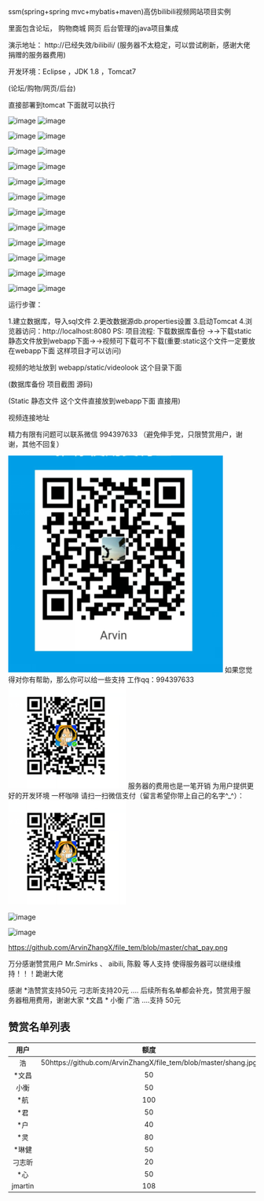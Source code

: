 ssm(spring+spring mvc+mybatis+maven)高仿bilibili视频网站项目实例

里面包含论坛， 购物商城  网页  后台管理的java项目集成

演示地址：    http://已经失效/bilibili/
(服务器不太稳定，可以尝试刷新，感谢大佬捐赠的服务器费用)

开发环境：Eclipse ，JDK 1.8 ，Tomcat7

(论坛/购物/网页/后台)

直接部署到tomcat 下面就可以执行

![image](https://github.com/ArvinZhangX/ssm_bilibili/blob/master/bilibili/%E9%A1%B9%E7%9B%AE/%E4%B8%BB%E9%A1%B5.png)
![image](upload-images.jianshu.io/upload_images/2469080-29ac171e8784052a.png)

![image](https://github.com/ArvinZhangX/ssm_bilibili/blob/master/bilibili/%E9%A1%B9%E7%9B%AE/%E4%B8%AA%E4%BA%BA%E5%90%8E%E5%8F%B0.png)
![image](upload-images.jianshu.io/upload_images/2469080-db7bc332752af532.png)



![image](https://github.com/ArvinZhangX/ssm_bilibili/blob/master/bilibili/%E9%A1%B9%E7%9B%AE/%E4%B8%8B%E5%8D%95.png)
![image](upload-images.jianshu.io/upload_images/2469080-fb953c94efdc9531.png)

![image](https://github.com/ArvinZhangX/ssm_bilibili/blob/master/bilibili/%E9%A1%B9%E7%9B%AE/%E4%B8%BB%E9%A1%B5%E4%B8%8B%E6%96%B9.png)
![image](upload-images.jianshu.io/upload_images/2469080-79bd8021d475c810.png)


![image](https://github.com/ArvinZhangX/ssm_bilibili/blob/master/bilibili/%E9%A1%B9%E7%9B%AE/%E5%8F%91%E5%B8%96.png)
![image](upload-images.jianshu.io/upload_images/2469080-9d8458b81ef1eff8.png)


![image](https://github.com/ArvinZhangX/ssm_bilibili/blob/master/bilibili/%E9%A1%B9%E7%9B%AE/%E5%9B%9E%E5%A4%8D.png)
![image](upload-images.jianshu.io/upload_images/2469080-9d6d3b036cd4b34f.png)


![image](https://github.com/ArvinZhangX/ssm_bilibili/blob/master/bilibili/%E9%A1%B9%E7%9B%AE/%E6%8A%95%E7%A8%BF.png)
![image](upload-images.jianshu.io/upload_images/2469080-441c3073f2dd03c7.png)


![image](https://github.com/ArvinZhangX/ssm_bilibili/blob/master/bilibili/%E9%A1%B9%E7%9B%AE/%E6%B3%A8%E5%86%8C%E7%94%A8%E6%88%B7.png)
![image](upload-images.jianshu.io/upload_images/2469080-ee1a592efbccdcef.png)


![image](https://github.com/ArvinZhangX/ssm_bilibili/blob/master/bilibili/%E9%A1%B9%E7%9B%AE/%E7%9B%AE%E5%BD%95.png)
![image](upload-images.jianshu.io/upload_images/2469080-ec244a6a9d5c8e3d.png)


![image](https://github.com/ArvinZhangX/ssm_bilibili/blob/master/bilibili/%E9%A1%B9%E7%9B%AE/%E8%AE%A2%E5%8D%95%E5%90%8E%E5%8F%B0.png)
![image](upload-images.jianshu.io/upload_images/2469080-6fb47affba762cdc.png)


![image](https://github.com/ArvinZhangX/ssm_bilibili/blob/master/bilibili/%E9%A1%B9%E7%9B%AE/%E8%AE%BA%E5%9D%9B.png)
![image](upload-images.jianshu.io/upload_images/2469080-c47fd6fd8e093f49.png)


![image](https://github.com/ArvinZhangX/ssm_bilibili/blob/master/bilibili/%E9%A1%B9%E7%9B%AE/%E8%B4%AD%E7%89%A9.png)
![image](upload-images.jianshu.io/upload_images/2469080-0401ba8b7268d877.png)


运行步骤：

1.建立数据库，导入sql文件
2.更改数据源db.properties设置
3.启动Tomcat
4.浏览器访问：http://localhost:8080
PS: 
项目流程: 下载数据库备份 →→下载static静态文件放到webapp下面→→视频可下载可不下载(重要:static这个文件一定要放在webapp下面 这样项目才可以访问)

视频的地址放到  webapp/static/videolook 这个目录下面 

(数据库备份 项目截图 源码)



(Static 静态文件  这个文件直接放到webapp下面 直接用)


视频连接地址

精力有限有问题可以联系微信  994397633   （避免伸手党，只限赞赏用户，谢谢，其他不回复）

![image](https://github.com/ArvinZhangX/file_tem/blob/master/Alipay.png)
如果您觉得对你有帮助，那么你可以给一些支持 工作qq：994397633
![image](https://github.com/ArvinZhangX/file_tem/blob/master/chat_pay.png)
服务器的费用也是一笔开销
为用户提供更好的开发环境
一杯咖啡
请扫一扫微信支付（留言希望你带上自己的名字^_^）：
![image](https://github.com/ArvinZhangX/file_tem/blob/master/chat_pay.png)

![image](https://upload-images.jianshu.io/upload_images/2469080-b8742c3f87b3b3c3.png)

![image](https://upload-images.jianshu.io/upload_images/2469080-1cd54bd8fa66538b.png)

https://github.com/ArvinZhangX/file_tem/blob/master/chat_pay.png

万分感谢赞赏用户  Mr.Smirks 、 aibili, 陈毅 等人支持
使得服务器可以继续维持！！！跪谢大佬


感谢 *浩赞赏支持50元  刁志昕支持20元 .... 后续所有名单都会补充，赞赏用于服务器租用费用，谢谢大家
*文昌   * 小衡   广浩 ....支持 50元

赞赏名单列表
----
|用户|额度|
|:---:|:---:|
|浩|  50https://github.com/ArvinZhangX/file_tem/blob/master/shang.jpg|
|*文昌|50|
|小衡|50|
|*航|100|
|*君|50|
|*户|40|
|*灵|80|
|*琳健|50|
|刁志昕|20|
|*心|50|
|jmartin|108|

